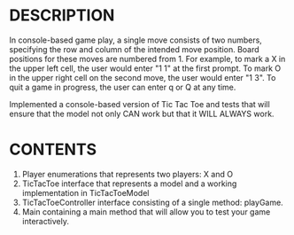 # DESCRIPTION

In console-based game play, a single move consists of two numbers, specifying the row and column of the intended move position. 
Board positions for these moves are numbered from 1. For example, to mark a X in the upper left cell, the user would enter "1 1" at the first prompt. 
To mark O in the upper right cell on the second move, the user would enter "1 3". To quit a game in progress, the user can enter q or Q at any time.

Implemented a console-based version of Tic Tac Toe and tests that will ensure that the model not only CAN work but that it WILL ALWAYS work.

# CONTENTS
1. Player enumerations that represents two players: X and O
2. TicTacToe interface that represents a model and a working implementation in TicTacToeModel
3. TicTacToeController interface consisting of a single method: playGame.
4. Main containing a main method that will allow you to test your game interactively.
